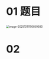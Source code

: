 # 01 题目

<img src="https://cvp.oss-cn-shanghai.aliyuncs.com/202510111909466.png" alt="image-20251011190859380" style="zoom:50%;" />



# 02 